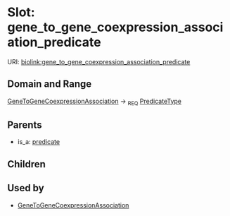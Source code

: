 
# Slot: gene_to_gene_coexpression_association_predicate




URI: [biolink:gene_to_gene_coexpression_association_predicate](https://w3id.org/biolink/vocab/gene_to_gene_coexpression_association_predicate)


## Domain and Range

[GeneToGeneCoexpressionAssociation](GeneToGeneCoexpressionAssociation.md) ->  <sub>REQ</sub>
 [PredicateType](types/PredicateType.md)

## Parents

 *  is_a: [predicate](predicate.md)

## Children


## Used by

 * [GeneToGeneCoexpressionAssociation](GeneToGeneCoexpressionAssociation.md)
